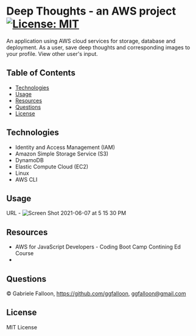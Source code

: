 
# Deep Thoughts - an AWS project [![License: MIT](https://img.shields.io/badge/License-MIT-yellow.svg)](https://opensource.org/licenses/MIT)

An application using AWS cloud services for storage, database and deployment. As a user, save deep thoughts and corresponding images to your profile. View other user's input.

## Table of Contents

  * [Technologies](#Technologies)
  * [Usage](#Usage)    
  * [Resources](#Resources)
  * [Questions](#Questions)
  * [License](#License)

## Technologies

* Identity and Access Management (IAM)
* Amazon Simple Storage Service (S3)
* DynamoDB 
* Elastic Compute Cloud (EC2)
* Linux
* AWS CLI

## Usage

URL - 
![Screen Shot 2021-06-07 at 5 15 30 PM](https://user-images.githubusercontent.com/71281652/121094980-15949880-c7b5-11eb-88c6-b6fd66dc261a.png)


## Resources

* AWS for JavaScript Developers - Coding Boot Camp Contining Ed Course
* 


## Questions
&copy; Gabriele Falloon, https://github.com/ggfalloon, ggfalloon@gmail.com

## License

MIT License
